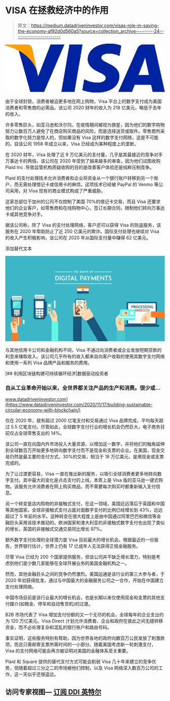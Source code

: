 # VISA 在拯救经济中的作用

> 原文：<https://medium.datadriveninvestor.com/visas-role-in-saving-the-economy-af92d0d560a5?source=collection_archive---------24----------------------->

![](img/5cd2d4b2b2778c4b4fd60124262d1656.png)

由于全球封锁，消费者被迫更多地在网上购物，Visa 平台上的数字支付成为美国消费者和零售商的必需品。该公司 2020 财年的收入为 218 亿美元，略低于去年的收入。

许多零售巨头，如亚马逊和沃尔玛，在疫情期间被视为救星，因为他们的数字购物努力让数百万人避免了在商店购买商品的风险，而是选择送货或取件。零售商所采取的数字化努力是惊人的，但如果没有 Visa 这样的数字支付网络，这是不可能的。自该公司 1958 年成立以来，Visa 已经成为某种程度上的垄断。

在 2020 财年，Visa 处理了近 9 万亿美元的支付量，几乎是其最接近的竞争对手万事达卡的两倍。该公司在 2020 年受到了越来越多的审查，因为他们试图收购 Plaid Inc .导致监管机构质疑收购的目的是改善客户体验还是纯粹压制竞争。

Plaid 的支付处理技术允许消费者和企业将资金从一个银行账户转移到另一个账户，而无需处理借记卡或信用卡的麻烦。这项技术已经被 PayPal 的 Venmo 等公司采用，对 Visa 现有的商业模式构成了严重威胁。

这家总部位于加州的公司不仅控制了美国 70%的借记卡交易，而且 Visa 还要求他们的企业客户，如零售商和在线购物中心，签订长期合同，限制他们转向万事达卡或其他竞争对手。

据该公司称，除了 Visa 的支付处理网络，客户还可以获得 Visa 的防盗服务，该服务在 2020 年帮助防止了近 250 亿美元的欺诈。国际支付处理也继续对 Visa 的收入产生积极影响，该公司在 2020 年从国际支付量中赚得 62 亿美元。

添加替代文本

![](img/4f0033b784b9762dc2c5729c410248a3.png)

与其他信用卡公司和金融机构不同，Visa 不通过向消费者或企业发放短期贷款的利息来赚取收入。该公司几乎所有的收入都来自向客户收取的使用其数字支付网络和使用一系列 Visa 品牌产品和服务的费用。

[](https://www.datadriveninvestor.com/2020/11/17/building-sustainable-circular-economy-with-blockchain/) [## 利用区块链构建可持续循环经济|数据驱动投资者

### 自从工业革命开始以来，全世界都关注产品的生产和消费。很少或…

www.datadriveninvestor.com](https://www.datadriveninvestor.com/2020/11/17/building-sustainable-circular-economy-with-blockchain/) 

仅在 2020 年，就有超过 2000 亿笔支付和交易通过 Visa 品牌完成，平均每天超过 5.5 亿笔支付。尽管如此，全球数字支付行业的增长机会仍然巨大，电子商务目前仅占全球零售支出的 14%。

该公司一直在向国内外市场投入大量资源，以增加这一数字，并将他们的触角延伸到全球数百万开始更多地转向数字支付而不是现金和支票的企业。在美国，现金交易仍然是最主要的支付方式。30%的交易，相当于 18 万亿美元，是用现金或支票完成的。

为了让过渡更容易，Visa 一直在推出新的服务，以吸引全球消费者更多地转向数字支付。其中最大的变化是点击支付的上线，本质上是 Visa 版的亚马逊一键式购物。该服务允许消费者在网上购买商品，而不需要每次购买时都重新输入支付信息。

另一个转变是店内购物的非接触式支付，在这一领域，美国远远落后于英国和中国等其他国家。全球非接触式支付占面对面数字支付的比例已经增长到 43%，远远超过了 5 年前的水平。这种转变在很大程度上是由中国通过阿里巴巴和微信等金融巨头采用该技术推动的。欧洲国家和澳大利亚的非接触式数字支付也出现了类似的增长，英国的非接触式交通交易同比增长 97%。

额外数字支付处理的全球潜力是 Visa 目前最大的增长机会。根据最近的一份报告，世界银行估计，世界上仍有 17 亿成年人无法获得正规金融服务。

尽管 Visa 已经为 200 个国家提供服务，但该公司并不缺乏增长潜力，特别是考虑到他们是少数几家能够在全球开展业务的美国金融机构之一。

然而，其他金融巨头之间的竞争仍然激烈。美国运通是该行业的第三大参与者，于 2020 年初获得批准，通过与中国最大的金融服务公司之一合作，开始在中国建立支付处理网络。

中国市场目前是该行业最大的增长机会，也是长期以来仅使用现金和支票的其他支付媒介(如租金、停车和自动售货机)的过渡。

B2B 市场代表了 Visa 增加支付份额的又一个无尽的机会，全球每年的企业支出约为 120 万亿美元。Visa Direct 计划允许消费者、企业和政府在彼此之间无缝转移资金，而不必处理复杂和混乱的银行账户和路由号码。

事实证明，这些服务特别有帮助，因为世界各地的政府向数百万公民发放了刺激款项，而且只需邮寄支票所需时间的一小部分。随着美国考虑新一轮刺激支付，Visa 的支付网络可能会再次被证明对美国的金融体系至关重要。

Plaid 和 Square 提供的替代支付方式可能会削弱 Visa 几十年来建立的竞争优势，但随着超过三分之二的市场被他们控制，以及 Visa 网络深入数百万公司的工作，这一天似乎还很遥远。

## 访问专家视图— [订阅 DDI 英特尔](https://datadriveninvestor.com/ddi-intel)